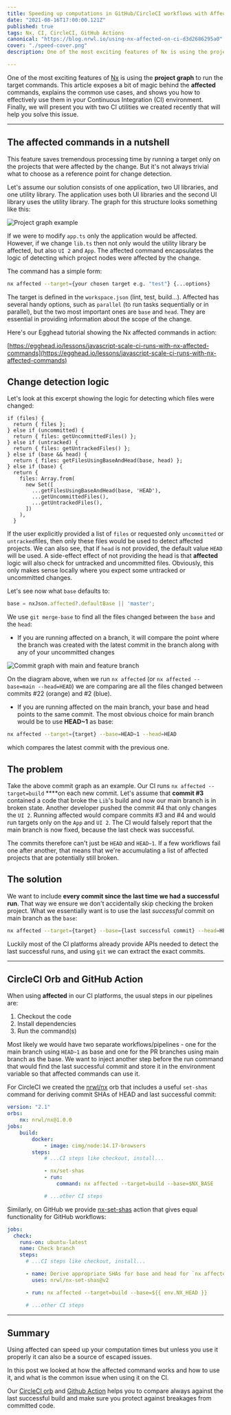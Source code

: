 ```yaml
---
title: Speeding up computations in GitHub/CircleCI workflows with Affected Commands
date: "2021-08-16T17:00:00.121Z"
published: true
tags: Nx, CI, CircleCI, GitHub Actions
canonical: "https://blog.nrwl.io/using-nx-affected-on-ci-d3d2686295a0"
cover: "./speed-cover.png"
description: One of the most exciting features of Nx is using the project graph to run the target commands. This article exposes a bit of magic behind the affected commands, explains the common use cases, and shows you how to effectively use them in your CI environment.

---
```


One of the most exciting features of [Nx](https://nx.dev/) is using the **project graph** to run the target commands. This article exposes a bit of magic behind the **affected** commands, explains the common use cases, and shows you how to effectively use them in your Continuous Integration (CI) environment. Finally, we will present you with two CI utilities we created recently that will help you solve this issue.

---

## The affected commands in a nutshell

This feature saves tremendous processing time by running a target only on the projects that were affected by the change. But it's not always trivial what to choose as a reference point for change detection.

Let's assume our solution consists of one application, two UI libraries, and one utility library. The application uses both UI libraries and the second UI library uses the utility library. The graph for this structure looks something like this:

![Project graph example](affected-2021-08-03-1138.png)

If we were to modify `app.ts` only the application would be affected. However, if we change `lib.ts` then not only would the utility library be affected, but also `UI 2` and `App`. The affected command encapsulates the logic of detecting which project nodes were affected by the change.

The command has a simple form:

```bash
nx affected --target={your chosen target e.g. "test"} {...options}
```

The target is defined in the `workspace.json` (lint, test, build...). Affected has several handy options, such as `parallel` (to run tasks sequentially or in parallel), but the two most important ones are `base` and `head`. They are essential in providing information about the scope of the change. 

Here's our Egghead tutorial showing the Nx affected commands in action:

[https://egghead.io/lessons/javascript-scale-ci-runs-with-nx-affected-commands](https://egghead.io/lessons/javascript-scale-ci-runs-with-nx-affected-commands)

## Change detection logic

Let's look at this excerpt showing the logic for detecting which files were changed:

```tsx
if (files) {
  return { files };
} else if (uncommitted) {
  return { files: getUncommittedFiles() };
} else if (untracked) {
  return { files: getUntrackedFiles() };
} else if (base && head) {
  return { files: getFilesUsingBaseAndHead(base, head) };
} else if (base) {
  return {
    files: Array.from(
      new Set([
        ...getFilesUsingBaseAndHead(base, 'HEAD'),
        ...getUncommittedFiles(),
        ...getUntrackedFiles(),
      ])
    ),
  }
```

If the user explicitly provided a list of `files` or requested only `uncommitted` or `untracked`files, then only these files would be used to detect affected projects. We can also see, that if `head` is not provided, the default value `HEAD` will be used. A side-effect effect of not providing the head is that **affected** logic will also check for untracked and uncommitted files. Obviously, this only makes sense locally where you expect some untracked or uncommitted changes.

  
Let's see now what `base` defaults to:

```jsx
base = nxJson.affected?.defaultBase || 'master';
```

We use `git merge-base` to find all the files changed between the `base` and the `head`:

- If you are running affected on a branch, it will compare the point where the branch was created with the latest commit in the branch along with any of your uncommitted changes

![Commit graph with main and feature branch](affected-2021-08-03-1137.png)

On the diagram above, when we run `nx affected` (or `nx affected --base=main --head=HEAD`) we are comparing are all the files changed between commits #22 (orange) and #2 (blue). 

- If you are running affected on the main branch, your base and head points to the same commit. The most obvious choice for main branch would be to use **HEAD~1** as base:

```bash
nx affected --target={target} --base=HEAD~1 --head=HEAD
```

which compares the latest commit with the previous one.

## The problem

Take the above commit graph as an example. Our CI runs `nx affected --target=build` ****on each new commit. Let's assume that **commit #3** contained a code that broke the `Lib`'s build and now our main branch is in broken state. Another developer pushed the commit #4 that only changes the `UI 2`. Running affected would compare commits #3 and #4 and would run targets only on the `App` and `UI 2`. The CI would falsely report that the main branch is now fixed, because the last check was successful. 

The commits therefore can't just be `HEAD` and `HEAD~1`. If a few workflows fail one after another, that means that we're accumulating a list of affected projects that are potentially still broken. 

## The solution

We want to include **every commit since the last time we had a successful run**. That way we ensure we don't accidentally skip checking the broken project. What we essentially want is to use the last *successful* commit on main branch as the `base`:

```bash
nx affected --target={target} --base={last successful commit} --head=HEAD
```

Luckily most of the CI platforms already provide APIs needed to detect the last successful runs, and using `git` we can extract the exact commits.

---

## CircleCI Orb and GitHub Action

When using **affected** in our CI platforms, the usual steps in our pipelines are:

1. Checkout the code
2. Install dependencies
3. Run the command(s)

Most likely we would have two separate workflows/pipelines - one for the main branch using `HEAD~1` as base and one for the PR branches using main branch as the base. We want to inject another step before the run command that would find the last successful commit and store it in the environment variable so that affected commands can use it.

For CircleCI we created the [nrwl/nx](https://circleci.com/developer/orbs/orb/nrwl/nx) orb that includes a useful `set-shas` command for deriving commit SHAs of HEAD and last successful commit:

```yaml
version: "2.1"
orbs:
    nx: nrwl/nx@1.0.0
jobs:
    build:
        docker:
            - image: cimg/node:14.17-browsers
        steps:
            # ...CI steps like checkout, install...

            - nx/set-shas
            - run:
                command: nx affected --target=build --base=$NX_BASE

            # ...other CI steps
```

Similarly, on GitHub we provide [nx-set-shas](https://github.com/marketplace/actions/nx-set-shas) action that gives equal functionality for GitHub workflows:

```yaml
jobs:
  check:
    runs-on: ubuntu-latest
    name: Check branch
    steps:
      # ...CI steps like checkout, install...

      - name: Derive appropriate SHAs for base and head for `nx affected` commands
        uses: nrwl/nx-set-shas@v2

      - run: nx affected --target=build --base=${{ env.NX_HEAD }}

      # ...other CI steps
```

---

## Summary

Using affected can speed up your computation times but unless you use it properly it can also be a source of escaped issues.

In this post we looked at how the affected command works and how to use it, and what is the common issue when using it on the CI. 

Our [CircleCI orb](https://circleci.com/developer/orbs/orb/nrwl/nx) and [Github Action](https://github.com/marketplace/actions/nx-set-shas) helps you to compare always against the last successful build and make sure you protect against breakages from committed code.
